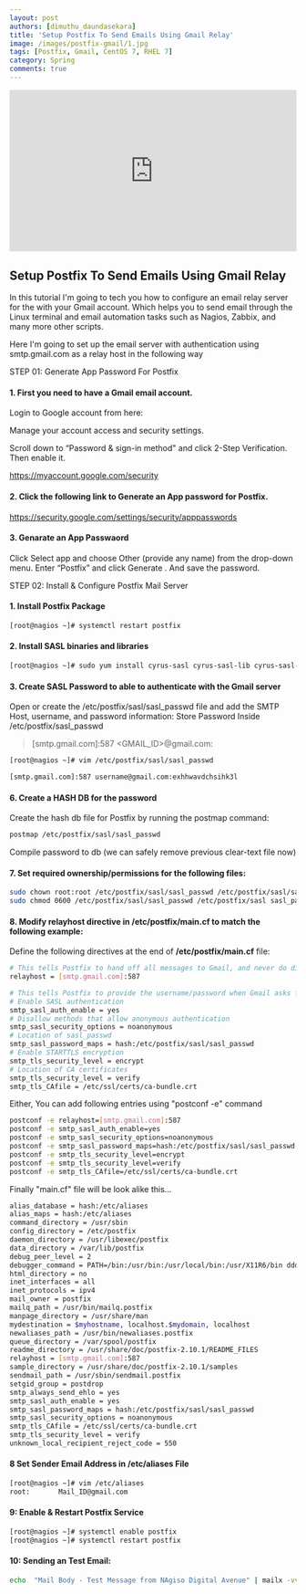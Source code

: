 ```yaml
---
layout: post
authors: [dimuthu_daundasekara]
title: 'Setup Postfix To Send Emails Using Gmail Relay'
image: /images/postfix-gmail/1.jpg
tags: [Postfix, Gmail, CentOS 7, RHEL 7]
category: Spring
comments: true
---
```


<style>.embed-container { position: relative; padding-bottom: 56.25%; height: 0; overflow: hidden; max-width: 100%; } .embed-container iframe, .embed-container object, .embed-container embed { position: absolute; top: 0; left: 0; width: 100%; height: 100%; }</style><div class='embed-container'><iframe src='https://www.youtube.com/embed/c1BWzUgGm6I?&autoplay=1' frameborder='0' allowfullscreen></iframe></div>

## Setup Postfix To Send Emails Using Gmail Relay

In this tutorial I'm going to tech you how to configure an email relay server for the with your Gmail account.
Which helps you to send email through the Linux terminal and email automation tasks such as Nagios, Zabbix, and many more other scripts.

Here I'm going to set up the email server with authentication using smtp.gmail.com as a relay host in the following way

STEP 01: Generate App Password For Postfix

#### 1. First you need to have a Gmail email account.

Login to Google account from here:

Manage your account access and security settings.

Scroll down to “Password & sign-in method" and click 2-Step Verification. Then enable it.

<a href="https://myaccount.google.com/security" target="_blank">https://myaccount.google.com/security</a>

#### 2. Click the following link to Generate an App password for Postfix.

<a href="https://security.google.com/settings/security/apppasswords" target="_blank">https://security.google.com/settings/security/apppasswords</a>

#### 3. Genarate an App Passwaord

Click Select app and choose Other (provide any name) from the drop-down menu. Enter “Postfix” and click Generate . And save the password.

STEP 02: Install & Configure Postfix Mail Server

#### 1. Install Postfix Package

```bash
[root@nagios ~]# systemctl restart postfix
```

#### 2. Install SASL binaries and libraries

```bash
[root@nagios ~]# sudo yum install cyrus-sasl cyrus-sasl-lib cyrus-sasl-plain
```

#### 3. Create SASL Password to able to authenticate with the Gmail server

Open or create the /etc/postfix/sasl/sasl_passwd file and add the SMTP Host, username, and password information:
Store Password Inside /etc/postfix/sasl_passwd

> [smtp.gmail.com]:587 <GMAIL_ID>@gmail.com:<APP PASSWORD>


```bash
[root@nagios ~]# vim /etc/postfix/sasl/sasl_passwd
```

```bash
[smtp.gmail.com]:587 username@gmail.com:exhhwavdchsihk3l
```

#### 6. Create a HASH DB for the password

Create the hash db file for Postfix by running the postmap command:

```bash
postmap /etc/postfix/sasl/sasl_passwd
```

Compile password to db (we can safely remove previous clear-text file now)

#### 7. Set required ownership/permissions for the following files:

```bash
sudo chown root:root /etc/postfix/sasl/sasl_passwd /etc/postfix/sasl/sasl_passwd.db
sudo chmod 0600 /etc/postfix/sasl/sasl_passwd /etc/postfix/sasl sasl_passwd.db
```

#### 8. Modify relayhost directive in /etc/postfix/main.cf to match the following example:

Define the following directives at the end of **/etc/postfix/main.cf** file:

```bash
# This tells Postfix to hand off all messages to Gmail, and never do direct delivery.
relayhost = [smtp.gmail.com]:587

# This tells Postfix to provide the username/password when Gmail asks for one.
# Enable SASL authentication
smtp_sasl_auth_enable = yes
# Disallow methods that allow anonymous authentication
smtp_sasl_security_options = noanonymous
# Location of sasl_passwd
smtp_sasl_password_maps = hash:/etc/postfix/sasl/sasl_passwd
# Enable STARTTLS encryption
smtp_tls_security_level = encrypt
# Location of CA certificates
smtp_tls_security_level = verify
smtp_tls_CAfile = /etc/ssl/certs/ca-bundle.crt
```

Either, You can add following entries using  "postconf -e" command

```bash
postconf -e relayhost=[smtp.gmail.com]:587
postconf -e smtp_sasl_auth_enable=yes
postconf -e smtp_sasl_security_options=noanonymous
postconf -e smtp_sasl_password_maps=hash:/etc/postfix/sasl/sasl_passwd
postconf -e smtp_tls_security_level=encrypt
postconf -e smtp_tls_security_level=verify
postconf -e smtp_tls_CAfile=/etc/ssl/certs/ca-bundle.crt
```



Finally "main.cf" file will be look alike this...

```bash
alias_database = hash:/etc/aliases
alias_maps = hash:/etc/aliases
command_directory = /usr/sbin
config_directory = /etc/postfix
daemon_directory = /usr/libexec/postfix
data_directory = /var/lib/postfix
debug_peer_level = 2
debugger_command = PATH=/bin:/usr/bin:/usr/local/bin:/usr/X11R6/bin ddd $daemon_directory/$process_name $process_id & sleep 5
html_directory = no
inet_interfaces = all
inet_protocols = ipv4
mail_owner = postfix
mailq_path = /usr/bin/mailq.postfix
manpage_directory = /usr/share/man
mydestination = $myhostname, localhost.$mydomain, localhost
newaliases_path = /usr/bin/newaliases.postfix
queue_directory = /var/spool/postfix
readme_directory = /usr/share/doc/postfix-2.10.1/README_FILES
relayhost = [smtp.gmail.com]:587
sample_directory = /usr/share/doc/postfix-2.10.1/samples
sendmail_path = /usr/sbin/sendmail.postfix
setgid_group = postdrop
smtp_always_send_ehlo = yes
smtp_sasl_auth_enable = yes
smtp_sasl_password_maps = hash:/etc/postfix/sasl/sasl_passwd
smtp_sasl_security_options = noanonymous
smtp_tls_CAfile = /etc/ssl/certs/ca-bundle.crt
smtp_tls_security_level = verify
unknown_local_recipient_reject_code = 550
```

#### 8 Set Sender Email Address in /etc/aliases File

```bash
[root@nagios ~]# vim /etc/aliases
root:       Mail_ID@gmail.com
```

#### 9: Enable & Restart Postfix Service 
```bash
[root@nagios ~]# systemctl enable postfix
[root@nagios ~]# systemctl restart postfix
```




#### 10: Sending an Test Email:

```bash
echo  "Mail Body - Test Message from NAgiso Digital Avenue" | mailx -vvv -s "Subjct is Mail Sending from Digital Avenue" username@gmail.com
```



